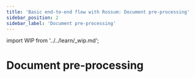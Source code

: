 ```yaml
---
title: 'Basic end-to-end flow with Rossum: Document pre-processing'
sidebar_position: 2
sidebar_label: 'Document pre-processing'
---
```


import WIP from '../../learn/\_wip.md';

# Document pre-processing

<WIP/>
